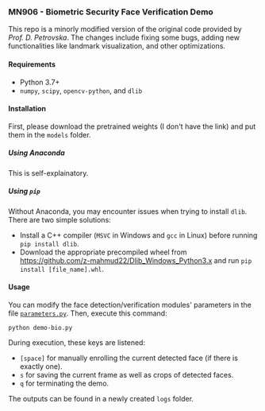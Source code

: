 ### MN906 - Biometric Security Face Verification Demo

This repo is a minorly modified version of the original code provided by *Prof. D. Petrovska*.
The changes include fixing some bugs, adding new functionalities like landmark visualization, and other optimizations.

#### Requirements

- Python 3.7+
- `numpy`, `scipy`, `opencv-python`, and `dlib`

#### Installation

First, please download the pretrained weights (I don't have the link) and put them in the `models` folder.

##### Using Anaconda

This is self-explainatory.

##### Using `pip`

Without Anaconda, you may encounter issues when trying to install `dlib`.
There are two simple solutions:

- Install a C++ compiler (`MSVC` in Windows and `gcc` in Linux) before running `pip install dlib`.
- Download the appropriate precompiled wheel from https://github.com/z-mahmud22/Dlib_Windows_Python3.x and run `pip install [file_name].whl`.

#### Usage

You can modify the face detection/verification modules' parameters in the file [`parameters.py`](parameters.py).
Then, execute this command:

```
python demo-bio.py
```

During execution, these keys are listened:

- `[space]` for manually enrolling the current detected face (if there is exactly one).
- `s` for saving the current frame as well as crops of detected faces.
- `q` for terminating the demo.

The outputs can be found in a newly created `logs` folder.
